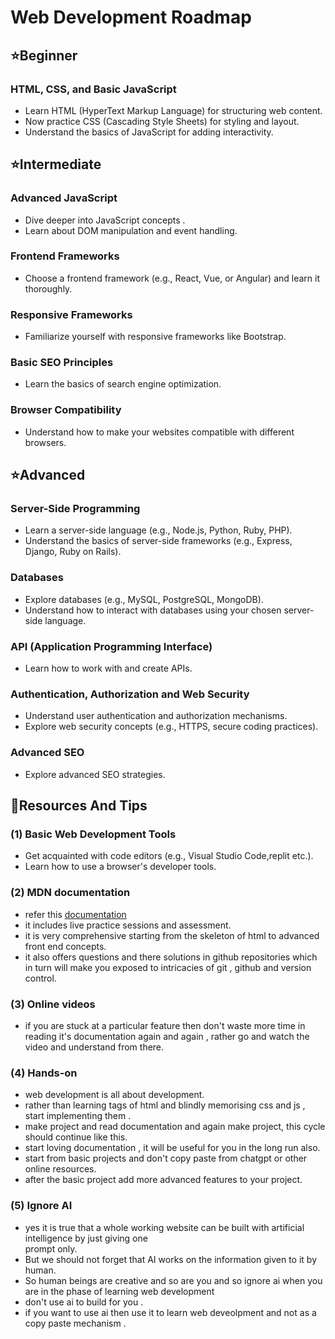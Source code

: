 # Web Development Roadmap

## ⭐Beginner

### HTML, CSS, and Basic JavaScript
- Learn HTML (HyperText Markup Language) for structuring web content.
- Now practice CSS (Cascading Style Sheets) for styling and layout.
- Understand the basics of JavaScript for adding interactivity.

## ⭐Intermediate

### Advanced JavaScript
- Dive deeper into JavaScript concepts .
- Learn about DOM manipulation and event handling.

### Frontend Frameworks
- Choose a frontend framework (e.g., React, Vue, or Angular) and learn it thoroughly.

### Responsive Frameworks
- Familiarize yourself with responsive frameworks like Bootstrap.

### Basic SEO Principles
- Learn the basics of search engine optimization.

### Browser Compatibility
- Understand how to make your websites compatible with different browsers.

## ⭐Advanced

### Server-Side Programming
- Learn a server-side language (e.g., Node.js, Python, Ruby, PHP).
- Understand the basics of server-side frameworks (e.g., Express, Django, Ruby on Rails).

### Databases
- Explore databases (e.g., MySQL, PostgreSQL, MongoDB).
- Understand how to interact with databases using your chosen server-side language.

### API (Application Programming Interface)
- Learn how to work with and create APIs.

### Authentication, Authorization and Web Security
- Understand user authentication and authorization mechanisms.
- Explore web security concepts (e.g., HTTPS, secure coding practices).

### Advanced SEO
- Explore advanced SEO strategies.

## 📖Resources And Tips

### (1) Basic Web Development Tools
- Get acquainted with code editors (e.g., Visual Studio Code,replit etc.).
- Learn how to use a browser's developer tools.
### (2) MDN documentation
- refer this  [documentation](https://developer.mozilla.org/en-US/)
- it includes live practice sessions and assessment.
- it is very comprehensive starting from the skeleton of html to advanced front end concepts.
- it also offers questions and there solutions in github repositories which in turn will make you
  exposed to intricacies of git , github and version control.
### (3) Online videos
- if you are stuck at a particular feature then don't waste more time in reading it's documentation again
  and again , rather go and watch the video and understand from there.
### (4) Hands-on 
- web development is all about development. 
- rather than learning tags of html and blindly memorising css and js , start implementing them .
- make project and read documentation and again make project, this cycle should continue like this.
- start loving documentation , it will be useful for you in the long run also.
- start from basic projects and don't copy paste from chatgpt or other online resources.
- after the basic project add more advanced features to your project.
### (5) Ignore AI
- yes it is true that a whole working website can be built with artificial intelligence by just giving one  
  prompt only.
- But we should not forget that AI works on the information given to it by human.
- So human beings are creative and so are you and so ignore ai when you are in the phase of learning web development
- don't use ai to build for you .
- if you want to use ai then use it to learn web deveolpment and not as a copy paste mechanism .


